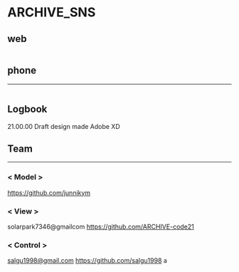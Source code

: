 ARCHIVE_SNS
===========

  ## web
  <img src="">
  
  ## phone
  -----
  <img src="">
</div>

Logbook
-------
21.00.00 Draft design made Adobe XD


## Team
----

### < Model >
https://github.com/junnikym

### < View >
solarpark7346@gmailcom
https://github.com/ARCHIVE-code21

### < Control >
salgu1998@gmail.com
https://github.com/salgu1998 a


